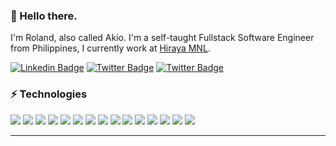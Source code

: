 ### 👋 Hello there.
I'm Roland, also called Akio. I'm a self-taught Fullstack Software Engineer from Philippines, I currently work at [Hiraya MNL](https://hirayamnl.com).

[![Linkedin Badge](https://img.shields.io/badge/-rsalunga29-0077B5?style=flat-square&logo=Linkedin&logoColor=white&link=https://www.linkedin.com/in/rsalunga29/)](https://www.linkedin.com/in/rsalunga29/)
[![Twitter Badge](https://img.shields.io/badge/-akiocodes-1DA1F2?style=flat-square&logo=twitter&logoColor=white&link=https://twitter.com/akiocodes/)](https://twitter.com/akiocodes)
[![Twitter Badge](https://img.shields.io/badge/-rsalunga29-0A0A0A?style=flat-square&logo=dev.to&logoColor=white&link=https://dev.to/rsalunga29)](https://dev.to/rsalunga29)

### ⚡ Technologies

<img src="https://img.shields.io/badge/-PHP-777BB4?style=flat-square&logo=php&logoColor=FFFFFF"> <img src="https://img.shields.io/badge/-Laravel-FF2D20?style=flat-square&logo=laravel&logoColor=FFFFFF">
<img src="https://img.shields.io/badge/-JavaScript-F7DF1E?style=flat-square&logo=javascript&logoColor=FFFFFF">
<img src="https://img.shields.io/badge/-VueJS-4FC08D?style=flat-square&logo=vue.js&logoColor=FFFFFF">
<img src="https://img.shields.io/badge/-NodeJS-339933?style=flat-square&logo=Node.js&logoColor=FFFFFF">
<img src="https://img.shields.io/badge/-Python-3776AB?style=flat-square&logo=python&logoColor=FFFFFF">
<img src="https://img.shields.io/badge/-HTML5-E34F26?style=flat-square&logo=html5&logoColor=FFFFFF">
<img src="https://img.shields.io/badge/-CSS3-1572B6?style=flat-square&logo=css3&logoColor=FFFFFF">
<img src="https://img.shields.io/badge/-MySQL-4479A1?style=flat-square&logo=mysql&logoColor=FFFFFF">
<img src="https://img.shields.io/badge/-MongoDB-47A248?style=flat-square&logo=mongodb&logoColor=FFFFFF">
<img src="https://img.shields.io/badge/-Docker-2496ED?style=flat-square&logo=docker&logoColor=FFFFFF">
<img src="https://img.shields.io/badge/-Google Cloud-4285F4?style=flat-square&logo=google-cloud&logoColor=FFFFFF">
<img src="https://img.shields.io/badge/-GitHub Actions-2088FF?style=flat-square&logo=github-actions&logoColor=FFFFFF">
<img src="https://img.shields.io/badge/-Linux-FCC624?style=flat-square&logo=linux&logoColor=000000">
<img src="https://img.shields.io/badge/-Git-F05032?style=flat-square&logo=git&logoColor=FFFFFF">

---

<!-- ![GitHub stats](https://github-readme-stats.vercel.app/api?username=rsalunga29&show_icons=true&title_color=black&icon_color=black&text_color=black&bg_color=fffff) ![Top languages](https://github-readme-stats.vercel.app/api/top-langs/?username=rsalunga29&layout=compact) -->

<!--
**rsalunga29/rsalunga29** is a ✨ _special_ ✨ repository because its `README.md` (this file) appears on your GitHub profile.

Here are some ideas to get you started:

- 🔭 I’m currently working on ...
- 🌱 I’m currently learning ...
- 👯 I’m looking to collaborate on ...
- 🤔 I’m looking for help with ...
- 💬 Ask me about ...
- 📫 How to reach me: ...
- 😄 Pronouns: ...
- ⚡ Fun fact: ...
-->

